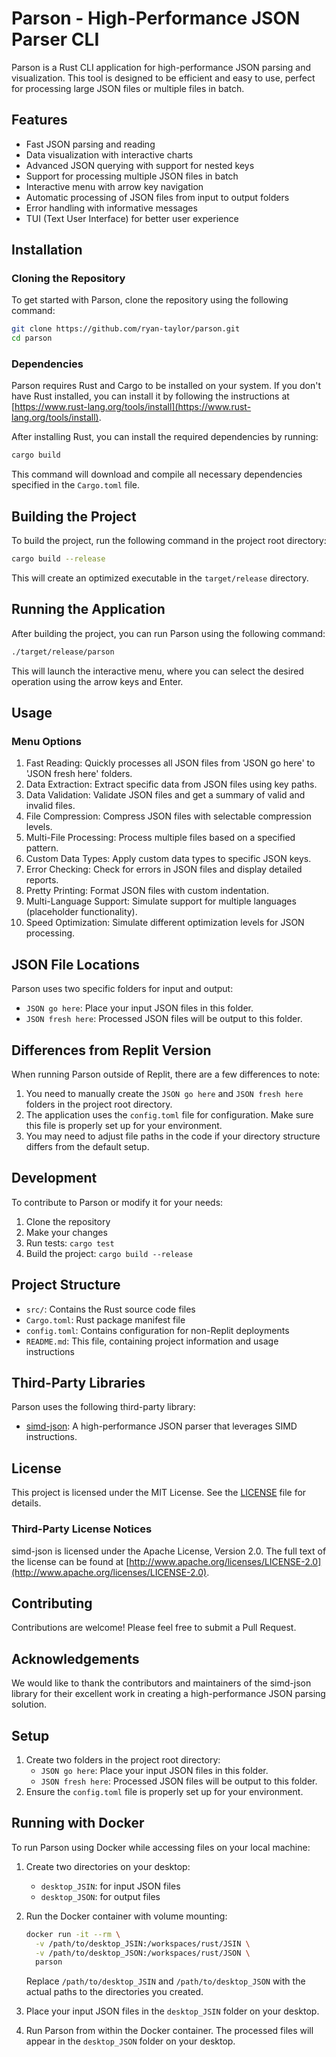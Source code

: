 # Parson - High-Performance JSON Parser CLI

Parson is a Rust CLI application for high-performance JSON parsing and visualization. This tool is designed to be efficient and easy to use, perfect for processing large JSON files or multiple files in batch.

## Features

- Fast JSON parsing and reading
- Data visualization with interactive charts
- Advanced JSON querying with support for nested keys
- Support for processing multiple JSON files in batch
- Interactive menu with arrow key navigation
- Automatic processing of JSON files from input to output folders
- Error handling with informative messages
- TUI (Text User Interface) for better user experience

## Installation

### Cloning the Repository

To get started with Parson, clone the repository using the following command:

```bash
git clone https://github.com/ryan-taylor/parson.git
cd parson
```

### Dependencies

Parson requires Rust and Cargo to be installed on your system. If you don't have Rust installed, you can install it by following the instructions at [https://www.rust-lang.org/tools/install](https://www.rust-lang.org/tools/install).

After installing Rust, you can install the required dependencies by running:

```bash
cargo build
```

This command will download and compile all necessary dependencies specified in the `Cargo.toml` file.

## Building the Project

To build the project, run the following command in the project root directory:

```bash
cargo build --release
```

This will create an optimized executable in the `target/release` directory.

## Running the Application

After building the project, you can run Parson using the following command:

```bash
./target/release/parson
```

This will launch the interactive menu, where you can select the desired operation using the arrow keys and Enter.

## Usage

### Menu Options

1. Fast Reading: Quickly processes all JSON files from 'JSON go here' to 'JSON fresh here' folders.
2. Data Extraction: Extract specific data from JSON files using key paths.
3. Data Validation: Validate JSON files and get a summary of valid and invalid files.
4. File Compression: Compress JSON files with selectable compression levels.
5. Multi-File Processing: Process multiple files based on a specified pattern.
6. Custom Data Types: Apply custom data types to specific JSON keys.
7. Error Checking: Check for errors in JSON files and display detailed reports.
8. Pretty Printing: Format JSON files with custom indentation.
9. Multi-Language Support: Simulate support for multiple languages (placeholder functionality).
10. Speed Optimization: Simulate different optimization levels for JSON processing.

## JSON File Locations

Parson uses two specific folders for input and output:

- `JSON go here`: Place your input JSON files in this folder.
- `JSON fresh here`: Processed JSON files will be output to this folder.

## Differences from Replit Version

When running Parson outside of Replit, there are a few differences to note:

1. You need to manually create the `JSON go here` and `JSON fresh here` folders in the project root directory.
2. The application uses the `config.toml` file for configuration. Make sure this file is properly set up for your environment.
3. You may need to adjust file paths in the code if your directory structure differs from the default setup.

## Development

To contribute to Parson or modify it for your needs:

1. Clone the repository
2. Make your changes
3. Run tests: `cargo test`
4. Build the project: `cargo build --release`

## Project Structure

- `src/`: Contains the Rust source code files
- `Cargo.toml`: Rust package manifest file
- `config.toml`: Contains configuration for non-Replit deployments
- `README.md`: This file, containing project information and usage instructions

## Third-Party Libraries

Parson uses the following third-party library:

- [simd-json](https://github.com/simd-lite/simd-json): A high-performance JSON parser that leverages SIMD instructions.

## License

This project is licensed under the MIT License. See the [LICENSE](LICENSE) file for details.

### Third-Party License Notices

simd-json is licensed under the Apache License, Version 2.0. The full text of the license can be found at [http://www.apache.org/licenses/LICENSE-2.0](http://www.apache.org/licenses/LICENSE-2.0).

## Contributing

Contributions are welcome! Please feel free to submit a Pull Request.

## Acknowledgements

We would like to thank the contributors and maintainers of the simd-json library for their excellent work in creating a high-performance JSON parsing solution.

## Setup

1. Create two folders in the project root directory:
   - `JSON go here`: Place your input JSON files in this folder.
   - `JSON fresh here`: Processed JSON files will be output to this folder.
2. Ensure the `config.toml` file is properly set up for your environment.

## Running with Docker

To run Parson using Docker while accessing files on your local machine:

1. Create two directories on your desktop:
   - `desktop_JSIN`: for input JSON files
   - `desktop_JSON`: for output files

2. Run the Docker container with volume mounting:

   ```bash
   docker run -it --rm \
     -v /path/to/desktop_JSIN:/workspaces/rust/JSIN \
     -v /path/to/desktop_JSON:/workspaces/rust/JSON \
     parson
   ```

   Replace `/path/to/desktop_JSIN` and `/path/to/desktop_JSON` with the actual paths to the directories you created.

3. Place your input JSON files in the `desktop_JSIN` folder on your desktop.

4. Run Parson from within the Docker container. The processed files will appear in the `desktop_JSON` folder on your desktop.
